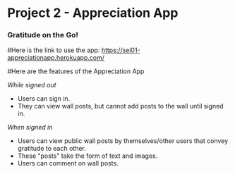 # Project 2 - Appreciation App

### Gratitude on the Go!

#Here is the link to use the app: https://sei01-appreciationapp.herokuapp.com/

#Here are the features of the Appreciation App

*While signed out*
- Users can sign in.
- They can view wall posts, but cannot add posts to the wall until signed in.

*When signed in*
- Users can view public wall posts by themselves/other users that convey gratitude to each other. 
- These "posts" take the form of text and images.
- Users can comment on wall posts.

